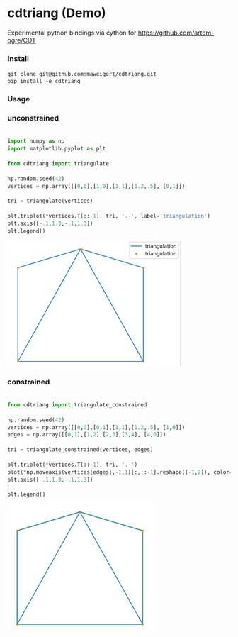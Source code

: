 # cdtriang (Demo)

Experimental python bindings via cython for https://github.com/artem-ogre/CDT

### Install 

```
git clone git@github.com:maweigert/cdtriang.git
pip install -e cdtriang
```


### Usage


### unconstrained 

```python

import numpy as np 
import matplotlib.pyplot as plt

from cdtriang import triangulate

np.random.seed(42)
vertices = np.array([[0,0],[1,0],[1,1],[1.2,.5], [0,1]])

tri = triangulate(vertices)

plt.triplot(*vertices.T[::-1], tri, '.-', label='triangulation')
plt.axis([-.1,1.3,-.1,1.3])
plt.legend()

```

![](images/plot_unconstrained.jpg)

### constrained 

```python

from cdtriang import triangulate_constrained

np.random.seed(42)
vertices = np.array([[0,0],[0,1],[1,1],[1.2,.5], [1,0]])
edges = np.array([[0,1],[1,2],[2,3],[3,4], [4,0]])

tri = triangulate_constrained(vertices, edges)

plt.triplot(*vertices.T[::-1], tri, '.-')
plot(*np.moveaxis(vertices[edges],-1,1)[:,::-1].reshape((-1,2)), color='C2', lw=3, alpha=.2)
plt.axis([-.1,1.3,-.1,1.3])

plt.legend()

```

![](images/plot_constrained.jpg)


